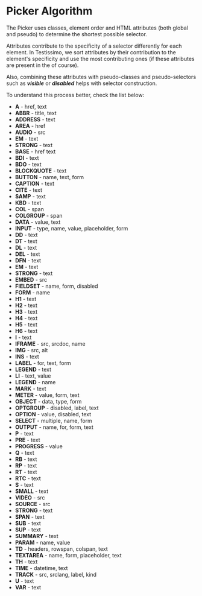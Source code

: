 # Picker Algorithm
 
The Picker uses classes, element order and HTML attributes (both global and pseudo) to determine the shortest possible selector.
 
Attributes contribute to the specificity of a selector differently for each element.  In Testissimo, we sort attributes by their contribution to the element's specificity and use the most contributing ones (if these attributes are present in the of course). 

Also, combining these attributes with pseudo-classes and pseudo-selectors such as _**visible**_ or _**disabled**_ helps with selector construction. 

To understand this process better, check the list below: 

- **A** - href, text
- **ABBR** - title, text
- **ADDRESS** - text
- **AREA** - href
- **AUDIO** - src
- **EM** - text
- **STRONG** - text
- **BASE** - href text
- **BDI** - text
- **BDO** - text
- **BLOCKQUOTE** - text
- **BUTTON** - name, text, form
- **CAPTION** - text
- **CITE** - text
- **SAMP** - text
- **KBD** - text
- **COL** - span
- **COLGROUP** - span
- **DATA** - value, text
- **INPUT** - type, name, value, placeholder, form
- **DD** - text
- **DT** - text
- **DL** - text
- **DEL** - text
- **DFN** - text
- **EM** - text
- **STRONG** - text
- **EMBED** - src
- **FIELDSET** - name, form, disabled
- **FORM** - name
- **H1** - text
- **H2** - text
- **H3** - text
- **H4** - text
- **H5** - text
- **H6** - text
- **I** - text
- **IFRAME** - src, srcdoc, name
- **IMG** - src, alt
- **INS** - text
- **LABEL** - for, text, form
- **LEGEND** - text
- **LI** - text, value
- **LEGEND** - name
- **MARK** - text
- **METER** - value, form, text
- **OBJECT** - data, type, form
- **OPTGROUP** - disabled, label, text
- **OPTION** - value, disabled, text
- **SELECT** - multiple, name, form
- **OUTPUT** - name, for, form, text
- **P** - text
- **PRE** - text
- **PROGRESS** - value
- **Q** - text
- **RB** - text
- **RP** - text
- **RT** - text
- **RTC** - text
- **S** - text
- **SMALL** - text
- **VIDEO** - src
- **SOURCE** - src
- **STRONG** - text
- **SPAN** - text
- **SUB** - text
- **SUP** - text
- **SUMMARY** - text
- **PARAM** - name, value
- **TD** - headers, rowspan, colspan, text
- **TEXTAREA** - name, form, placeholder, text
- **TH** - text
- **TIME** - datetime, text
- **TRACK** - src, srclang, label, kind
- **U** - text
- **VAR** - text